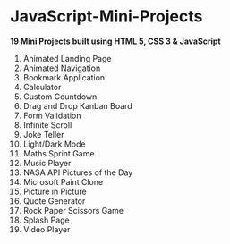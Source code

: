 # JavaScript-Mini-Projects

**19 Mini Projects built using HTML 5, CSS 3 &amp; JavaScript**

1. Animated Landing Page
2. Animated Navigation
3. Bookmark Application
4. Calculator
5. Custom Countdown 
6. Drag and Drop Kanban Board
7. Form Validation
8. Infinite Scroll
9. Joke Teller
10. Light/Dark Mode
11. Maths Sprint Game
12. Music Player
13. NASA API Pictures of the Day
14. Microsoft Paint Clone
15. Picture in Picture
16. Quote Generator
17. Rock Paper Scissors Game
18. Splash Page
19. Video Player
